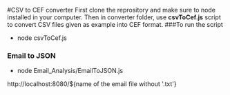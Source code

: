 #CSV to CEF converter
First clone the reprository and make sure to node installed in your computer. Then in converter folder, use **csvToCef.js** script to convert CSV files given as example into CEF format.
###To run the script
- node csvToCef.js

### Email to JSON
- node Email_Analysis/EmailToJSON.js

http://localhost:8080/${name of the email file without '.txt'}
